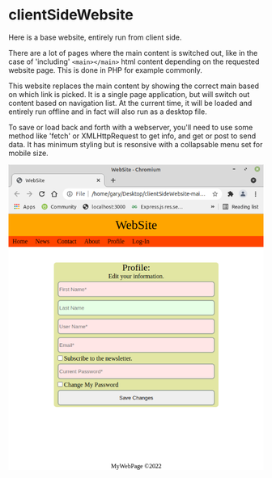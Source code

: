 # clientSideWebsite
Here is a base website, entirely run from client side.

There are a lot of pages where the main content is switched out, like in the case of 'including' `<main></main>` html content depending on the requested website page.  This is done in PHP for example commonly.

This website replaces the main content by showing the correct main based on which link is picked.  It is a single page application, but will switch out content based on navigation list.  At the current time, it will be loaded and entirely run offline and in fact will also run as a desktop file.

To save or load back and forth with a webserver, you'll need to use some method like 'fetch' or XMLHttpRequest to get info, and get or post to send data.  It has minimum styling but is resonsive with a collapsable menu set for mobile size.

<img src='screenshot.png'>
